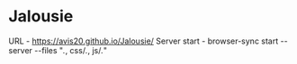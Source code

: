 # Jalousie
URL - https://avis20.github.io/Jalousie/
Server start - browser-sync start --server --files "*.*, css/*.*, js/*.*"
